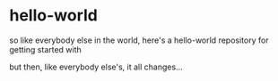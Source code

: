 # hello-world
so like everybody else in the world, here's a hello-world repository for getting started with

but then, like everybody else's, it all changes...
